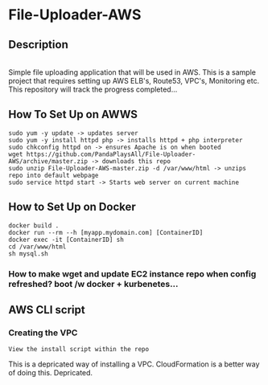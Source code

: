 # File-Uploader-AWS

## Description
<br>Simple file uploading application that will be used in AWS. 
This is a sample project that requires setting up AWS ELB's, Route53, VPC's, Monitoring etc.
This repository will track the progress completed...</br>

## How To Set Up on AWWS
```
sudo yum -y update -> updates server
sudo yum -y install httpd php -> installs httpd + php interpreter
sudo chkconfig httpd on -> ensures Apache is on when booted
wget https://github.com/PandaPlaysAll/File-Uploader-AWS/archive/master.zip -> downloads this repo
sudo unzip File-Uploader-AWS-master.zip -d /var/www/html -> unzips repo into default webpage
sudo service httpd start -> Starts web server on current machine
```

## How to Set Up on Docker
```
docker build .
docker run --rm --h [myapp.mydomain.com] [ContainerID]
docker exec -it [ContainerID] sh
cd /var/www/html
sh mysql.sh
```

### How to make wget and update EC2 instance repo when config refreshed? boot /w docker + kurbenetes...

## AWS CLI script

### Creating the VPC
```
View the install script within the repo
```
This is a depricated way of installing a VPC. CloudFormation is a better way of doing this.
Depricated.
